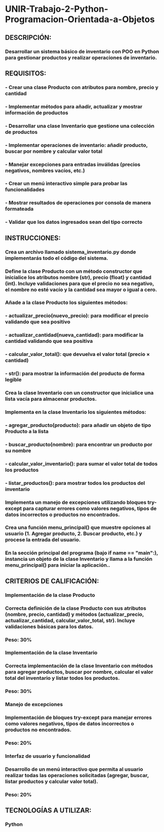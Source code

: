 # UNIR-Trabajo-2-Python-Programacion-Orientada-a-Objetos

## DESCRIPCIÓN:
### Desarrollar un sistema básico de inventario con POO en Python para gestionar productos y realizar operaciones de inventario.

## REQUISITOS:
### - Crear una clase Producto con atributos para nombre, precio y cantidad
### - Implementar métodos para añadir, actualizar y mostrar información de productos
### - Desarrollar una clase Inventario que gestione una colección de productos
### - Implementar operaciones de inventario: añadir producto, buscar por nombre y calcular valor total
### - Manejar excepciones para entradas inválidas (precios negativos, nombres vacíos, etc.)
### - Crear un menú interactivo simple para probar las funcionalidades
### - Mostrar resultados de operaciones por consola de manera formateada
### - Validar que los datos ingresados sean del tipo correcto

## INSTRUCCIONES:
### Crea un archivo llamado sistema_inventario.py donde implementarás todo el código del sistema.

### Define la clase Producto con un método constructor que inicialice los atributos nombre (str), precio (float) y cantidad (int). Incluye validaciones para que el precio no sea negativo, el nombre no esté vacío y la cantidad sea mayor o igual a cero.

### Añade a la clase Producto los siguientes métodos:

### - actualizar_precio(nuevo_precio): para modificar el precio validando que sea positivo
### - actualizar_cantidad(nueva_cantidad): para modificar la cantidad validando que sea positiva
### - calcular_valor_total(): que devuelva el valor total (precio × cantidad)
### - __str__(): para mostrar la información del producto de forma legible
### Crea la clase Inventario con un constructor que inicialice una lista vacía para almacenar productos.

### Implementa en la clase Inventario los siguientes métodos:

### - agregar_producto(producto): para añadir un objeto de tipo Producto a la lista
### - buscar_producto(nombre): para encontrar un producto por su nombre
### - calcular_valor_inventario(): para sumar el valor total de todos los productos
### - listar_productos(): para mostrar todos los productos del inventario

### Implementa un manejo de excepciones utilizando bloques try-except para capturar errores como valores negativos, tipos de datos incorrectos o productos no encontrados.

### Crea una función menu_principal() que muestre opciones al usuario (1. Agregar producto, 2. Buscar producto, etc.) y procese la entrada del usuario.

### En la sección principal del programa (bajo if __name__ == "__main__":), instancia un objeto de la clase Inventario y llama a la función menu_principal() para iniciar la aplicación..

## CRITERIOS DE CALIFICACIÓN:

### Implementación de la clase Producto
### Correcta definición de la clase Producto con sus atributos (nombre, precio, cantidad) y métodos (actualizar_precio, actualizar_cantidad, calcular_valor_total, __str__). Incluye validaciones básicas para los datos.
### Peso: 30%

### Implementación de la clase Inventario
### Correcta implementación de la clase Inventario con métodos para agregar productos, buscar por nombre, calcular el valor total del inventario y listar todos los productos.
### Peso: 30%

### Manejo de excepciones
### Implementación de bloques try-except para manejar errores como valores negativos, tipos de datos incorrectos o productos no encontrados.
### Peso: 20%

### Interfaz de usuario y funcionalidad
### Desarrollo de un menú interactivo que permita al usuario realizar todas las operaciones solicitadas (agregar, buscar, listar productos y calcular valor total).
### Peso: 20%

## TECNOLOGÍAS A UTILIZAR:

### Python

